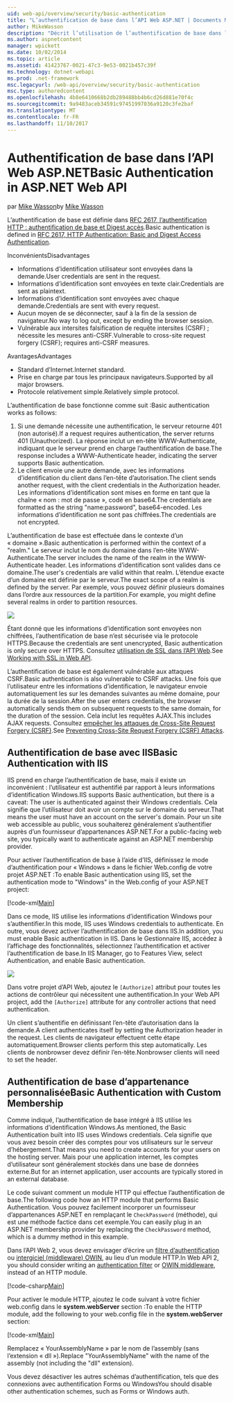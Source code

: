 ```yaml
---
uid: web-api/overview/security/basic-authentication
title: "L’authentification de base dans l’API Web ASP.NET | Documents Microsoft"
author: MikeWasson
description: "Décrit l’utilisation de l’authentification de base dans l’API Web ASP.NET."
ms.author: aspnetcontent
manager: wpickett
ms.date: 10/02/2014
ms.topic: article
ms.assetid: 41423767-0021-47c3-9e53-0021b457c39f
ms.technology: dotnet-webapi
ms.prod: .net-framework
msc.legacyurl: /web-api/overview/security/basic-authentication
msc.type: authoredcontent
ms.openlocfilehash: 4b8e6410668b2db289488bb4b6cd26d881e70f4c
ms.sourcegitcommit: 9a9483aceb34591c97451997036a9120c3fe2baf
ms.translationtype: MT
ms.contentlocale: fr-FR
ms.lasthandoff: 11/10/2017
---
```

<a name="basic-authentication-in-aspnet-web-api"></a><span data-ttu-id="f116c-103">Authentification de base dans l’API Web ASP.NET</span><span class="sxs-lookup"><span data-stu-id="f116c-103">Basic Authentication in ASP.NET Web API</span></span>
====================
<span data-ttu-id="f116c-104">par [Mike Wasson](https://github.com/MikeWasson)</span><span class="sxs-lookup"><span data-stu-id="f116c-104">by [Mike Wasson](https://github.com/MikeWasson)</span></span>

<span data-ttu-id="f116c-105">L’authentification de base est définie dans [RFC 2617, l’authentification HTTP : authentification de base et Digest accès](http://www.ietf.org/rfc/rfc2617.txt).</span><span class="sxs-lookup"><span data-stu-id="f116c-105">Basic authentication is defined in [RFC 2617, HTTP Authentication: Basic and Digest Access Authentication](http://www.ietf.org/rfc/rfc2617.txt).</span></span>

<span data-ttu-id="f116c-106">Inconvénients</span><span class="sxs-lookup"><span data-stu-id="f116c-106">Disadvantages</span></span>

- <span data-ttu-id="f116c-107">Informations d’identification utilisateur sont envoyées dans la demande.</span><span class="sxs-lookup"><span data-stu-id="f116c-107">User credentials are sent in the request.</span></span>
- <span data-ttu-id="f116c-108">Informations d’identification sont envoyées en texte clair.</span><span class="sxs-lookup"><span data-stu-id="f116c-108">Credentials are sent as plaintext.</span></span>
- <span data-ttu-id="f116c-109">Informations d’identification sont envoyées avec chaque demande.</span><span class="sxs-lookup"><span data-stu-id="f116c-109">Credentials are sent with every request.</span></span>
- <span data-ttu-id="f116c-110">Aucun moyen de se déconnecter, sauf à la fin de la session de navigateur.</span><span class="sxs-lookup"><span data-stu-id="f116c-110">No way to log out, except by ending the browser session.</span></span>
- <span data-ttu-id="f116c-111">Vulnérable aux intersites falsification de requête intersites (CSRF) ; nécessite les mesures anti-CSRF.</span><span class="sxs-lookup"><span data-stu-id="f116c-111">Vulnerable to cross-site request forgery (CSRF); requires anti-CSRF measures.</span></span>

<span data-ttu-id="f116c-112">Avantages</span><span class="sxs-lookup"><span data-stu-id="f116c-112">Advantages</span></span>

- <span data-ttu-id="f116c-113">Standard d’Internet.</span><span class="sxs-lookup"><span data-stu-id="f116c-113">Internet standard.</span></span>
- <span data-ttu-id="f116c-114">Prise en charge par tous les principaux navigateurs.</span><span class="sxs-lookup"><span data-stu-id="f116c-114">Supported by all major browsers.</span></span>
- <span data-ttu-id="f116c-115">Protocole relativement simple.</span><span class="sxs-lookup"><span data-stu-id="f116c-115">Relatively simple protocol.</span></span>

<span data-ttu-id="f116c-116">L’authentification de base fonctionne comme suit :</span><span class="sxs-lookup"><span data-stu-id="f116c-116">Basic authentication works as follows:</span></span>

1. <span data-ttu-id="f116c-117">Si une demande nécessite une authentification, le serveur retourne 401 (non autorisé).</span><span class="sxs-lookup"><span data-stu-id="f116c-117">If a request requires authentication, the server returns 401 (Unauthorized).</span></span> <span data-ttu-id="f116c-118">La réponse inclut un en-tête WWW-Authenticate, indiquant que le serveur prend en charge l’authentification de base.</span><span class="sxs-lookup"><span data-stu-id="f116c-118">The response includes a WWW-Authenticate header, indicating the server supports Basic authentication.</span></span>
2. <span data-ttu-id="f116c-119">Le client envoie une autre demande, avec les informations d’identification du client dans l’en-tête d’autorisation.</span><span class="sxs-lookup"><span data-stu-id="f116c-119">The client sends another request, with the client credentials in the Authorization header.</span></span> <span data-ttu-id="f116c-120">Les informations d’identification sont mises en forme en tant que la chaîne « nom : mot de passe », codé en base64.</span><span class="sxs-lookup"><span data-stu-id="f116c-120">The credentials are formatted as the string "name:password", base64-encoded.</span></span> <span data-ttu-id="f116c-121">Les informations d’identification ne sont pas chiffrées.</span><span class="sxs-lookup"><span data-stu-id="f116c-121">The credentials are not encrypted.</span></span>

<span data-ttu-id="f116c-122">L’authentification de base est effectuée dans le contexte d’un « domaine ».</span><span class="sxs-lookup"><span data-stu-id="f116c-122">Basic authentication is performed within the context of a "realm."</span></span> <span data-ttu-id="f116c-123">Le serveur inclut le nom du domaine dans l’en-tête WWW-Authenticate.</span><span class="sxs-lookup"><span data-stu-id="f116c-123">The server includes the name of the realm in the WWW-Authenticate header.</span></span> <span data-ttu-id="f116c-124">Les informations d’identification sont valides dans ce domaine.</span><span class="sxs-lookup"><span data-stu-id="f116c-124">The user's credentials are valid within that realm.</span></span> <span data-ttu-id="f116c-125">L’étendue exacte d’un domaine est définie par le serveur.</span><span class="sxs-lookup"><span data-stu-id="f116c-125">The exact scope of a realm is defined by the server.</span></span> <span data-ttu-id="f116c-126">Par exemple, vous pouvez définir plusieurs domaines dans l’ordre aux ressources de la partition.</span><span class="sxs-lookup"><span data-stu-id="f116c-126">For example, you might define several realms in order to partition resources.</span></span>

![](basic-authentication/_static/image1.png)

<span data-ttu-id="f116c-127">Étant donné que les informations d’identification sont envoyées non chiffrées, l’authentification de base n’est sécurisée via le protocole HTTPS.</span><span class="sxs-lookup"><span data-stu-id="f116c-127">Because the credentials are sent unencrypted, Basic authentication is only secure over HTTPS.</span></span> <span data-ttu-id="f116c-128">Consultez [utilisation de SSL dans l’API Web](working-with-ssl-in-web-api.md).</span><span class="sxs-lookup"><span data-stu-id="f116c-128">See [Working with SSL in Web API](working-with-ssl-in-web-api.md).</span></span>

<span data-ttu-id="f116c-129">L’authentification de base est également vulnérable aux attaques CSRF.</span><span class="sxs-lookup"><span data-stu-id="f116c-129">Basic authentication is also vulnerable to CSRF attacks.</span></span> <span data-ttu-id="f116c-130">Une fois que l’utilisateur entre les informations d’identification, le navigateur envoie automatiquement les sur les demandes suivantes au même domaine, pour la durée de la session.</span><span class="sxs-lookup"><span data-stu-id="f116c-130">After the user enters credentials, the browser automatically sends them on subsequent requests to the same domain, for the duration of the session.</span></span> <span data-ttu-id="f116c-131">Cela inclut les requêtes AJAX.</span><span class="sxs-lookup"><span data-stu-id="f116c-131">This includes AJAX requests.</span></span> <span data-ttu-id="f116c-132">Consultez [empêcher les attaques de Cross-Site Request Forgery (CSRF)](preventing-cross-site-request-forgery-csrf-attacks.md).</span><span class="sxs-lookup"><span data-stu-id="f116c-132">See [Preventing Cross-Site Request Forgery (CSRF) Attacks](preventing-cross-site-request-forgery-csrf-attacks.md).</span></span>

## <a name="basic-authentication-with-iis"></a><span data-ttu-id="f116c-133">Authentification de base avec IIS</span><span class="sxs-lookup"><span data-stu-id="f116c-133">Basic Authentication with IIS</span></span>

<span data-ttu-id="f116c-134">IIS prend en charge l’authentification de base, mais il existe un inconvénient : l’utilisateur est authentifié par rapport à leurs informations d’identification Windows.</span><span class="sxs-lookup"><span data-stu-id="f116c-134">IIS supports Basic authentication, but there is a caveat: The user is authenticated against their Windows credentials.</span></span> <span data-ttu-id="f116c-135">Cela signifie que l’utilisateur doit avoir un compte sur le domaine du serveur.</span><span class="sxs-lookup"><span data-stu-id="f116c-135">That means the user must have an account on the server's domain.</span></span> <span data-ttu-id="f116c-136">Pour un site web accessible au public, vous souhaiterez généralement s’authentifier auprès d’un fournisseur d’appartenances ASP.NET.</span><span class="sxs-lookup"><span data-stu-id="f116c-136">For a public-facing web site, you typically want to authenticate against an ASP.NET membership provider.</span></span>

<span data-ttu-id="f116c-137">Pour activer l’authentification de base à l’aide d’IIS, définissez le mode d’authentification pour « Windows » dans le fichier Web.config de votre projet ASP.NET :</span><span class="sxs-lookup"><span data-stu-id="f116c-137">To enable Basic authentication using IIS, set the authentication mode to "Windows" in the Web.config of your ASP.NET project:</span></span>

[!code-xml[Main](basic-authentication/samples/sample1.xml)]

<span data-ttu-id="f116c-138">Dans ce mode, IIS utilise les informations d’identification Windows pour s’authentifier.</span><span class="sxs-lookup"><span data-stu-id="f116c-138">In this mode, IIS uses Windows credentials to authenticate.</span></span> <span data-ttu-id="f116c-139">En outre, vous devez activer l’authentification de base dans IIS.</span><span class="sxs-lookup"><span data-stu-id="f116c-139">In addition, you must enable Basic authentication in IIS.</span></span> <span data-ttu-id="f116c-140">Dans le Gestionnaire IIS, accédez à l’affichage des fonctionnalités, sélectionnez l’authentification et activer l’authentification de base.</span><span class="sxs-lookup"><span data-stu-id="f116c-140">In IIS Manager, go to Features View, select Authentication, and enable Basic authentication.</span></span>

![](basic-authentication/_static/image2.png)

<span data-ttu-id="f116c-141">Dans votre projet d’API Web, ajoutez le `[Authorize]` attribut pour toutes les actions de contrôleur qui nécessitent une authentification.</span><span class="sxs-lookup"><span data-stu-id="f116c-141">In your Web API project, add the `[Authorize]` attribute for any controller actions that need authentication.</span></span>

<span data-ttu-id="f116c-142">Un client s’authentifie en définissant l’en-tête d’autorisation dans la demande.</span><span class="sxs-lookup"><span data-stu-id="f116c-142">A client authenticates itself by setting the Authorization header in the request.</span></span> <span data-ttu-id="f116c-143">Les clients de navigateur effectuent cette étape automatiquement.</span><span class="sxs-lookup"><span data-stu-id="f116c-143">Browser clients perform this step automatically.</span></span> <span data-ttu-id="f116c-144">Les clients de nonbrowser devez définir l’en-tête.</span><span class="sxs-lookup"><span data-stu-id="f116c-144">Nonbrowser clients will need to set the header.</span></span>

## <a name="basic-authentication-with-custom-membership"></a><span data-ttu-id="f116c-145">Authentification de base d’appartenance personnalisée</span><span class="sxs-lookup"><span data-stu-id="f116c-145">Basic Authentication with Custom Membership</span></span>

<span data-ttu-id="f116c-146">Comme indiqué, l’authentification de base intégré à IIS utilise les informations d’identification Windows.</span><span class="sxs-lookup"><span data-stu-id="f116c-146">As mentioned, the Basic Authentication built into IIS uses Windows credentials.</span></span> <span data-ttu-id="f116c-147">Cela signifie que vous avez besoin créer des comptes pour vos utilisateurs sur le serveur d’hébergement.</span><span class="sxs-lookup"><span data-stu-id="f116c-147">That means you need to create accounts for your users on the hosting server.</span></span> <span data-ttu-id="f116c-148">Mais pour une application internet, les comptes d’utilisateur sont généralement stockés dans une base de données externe.</span><span class="sxs-lookup"><span data-stu-id="f116c-148">But for an internet application, user accounts are typically stored in an external database.</span></span>

<span data-ttu-id="f116c-149">Le code suivant comment un module HTTP qui effectue l’authentification de base.</span><span class="sxs-lookup"><span data-stu-id="f116c-149">The following code how an HTTP module that performs Basic Authentication.</span></span> <span data-ttu-id="f116c-150">Vous pouvez facilement incorporer un fournisseur d’appartenances ASP.NET en remplaçant le `CheckPassword` (méthode), qui est une méthode factice dans cet exemple.</span><span class="sxs-lookup"><span data-stu-id="f116c-150">You can easily plug in an ASP.NET membership provider by replacing the `CheckPassword` method, which is a dummy method in this example.</span></span>

<span data-ttu-id="f116c-151">Dans l’API Web 2, vous devez envisager d’écrire un [filtre d’authentification](authentication-filters.md) ou [intergiciel (middleware) OWIN](../../../aspnet/overview/owin-and-katana/index.md), au lieu d’un module HTTP.</span><span class="sxs-lookup"><span data-stu-id="f116c-151">In Web API 2, you should consider writing an [authentication filter](authentication-filters.md) or [OWIN middleware](../../../aspnet/overview/owin-and-katana/index.md), instead of an HTTP module.</span></span>

[!code-csharp[Main](basic-authentication/samples/sample2.cs)]

<span data-ttu-id="f116c-152">Pour activer le module HTTP, ajoutez le code suivant à votre fichier web.config dans le **system.webServer** section :</span><span class="sxs-lookup"><span data-stu-id="f116c-152">To enable the HTTP module, add the following to your web.config file in the **system.webServer** section:</span></span>

[!code-xml[Main](basic-authentication/samples/sample3.xml?highlight=4)]

<span data-ttu-id="f116c-153">Remplacez « YourAssemblyName » par le nom de l’assembly (sans l’extension « dll »).</span><span class="sxs-lookup"><span data-stu-id="f116c-153">Replace "YourAssemblyName" with the name of the assembly (not including the "dll" extension).</span></span>

<span data-ttu-id="f116c-154">Vous devez désactiver les autres schémas d’authentification, tels que des connexions avec authentification Forms ou Windows</span><span class="sxs-lookup"><span data-stu-id="f116c-154">You should disable other authentication schemes, such as Forms or Windows auth.</span></span>
